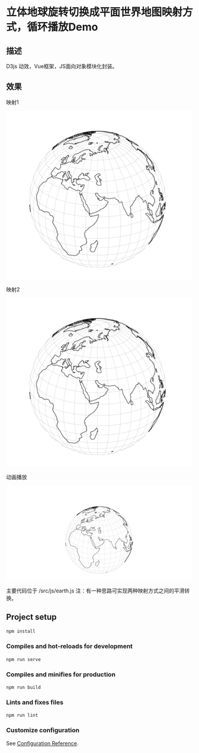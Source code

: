 # 立体地球旋转切换成平面世界地图映射方式，循环播放Demo

## 描述
D3js 动效，Vue框架，JS面向对象模块化封装。

## 效果

映射1

![Demo Image](https://github.com/simonblowsnow/earth-animation-demo/blob/master/images/gnomonic-earth.png)

映射2

![Demo Image](https://github.com/simonblowsnow/earth-animation-demo/blob/master/images/gnomonic-earth.png)

动画播放

![Demo Image](https://github.com/simonblowsnow/earth-animation-demo/blob/master/images/demo.gif)


主要代码位于 /src/js/earth.js
注：有一种思路可实现两种映射方式之间的平滑转换。


## Project setup
```
npm install
```

### Compiles and hot-reloads for development
```
npm run serve
```

### Compiles and minifies for production
```
npm run build
```

### Lints and fixes files
```
npm run lint
```

### Customize configuration
See [Configuration Reference](https://cli.vuejs.org/config/).
